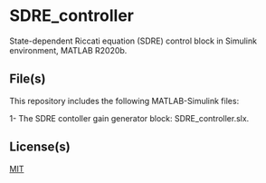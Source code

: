 # SDRE_controller

State-dependent Riccati equation (SDRE) control block in Simulink environment, MATLAB R2020b. 

## File(s)

This repository includes the following MATLAB-Simulink files: 

1- The SDRE contoller gain generator block: SDRE_controller.slx.

## License(s)

[MIT](https://choosealicense.com/licenses/mit/)
